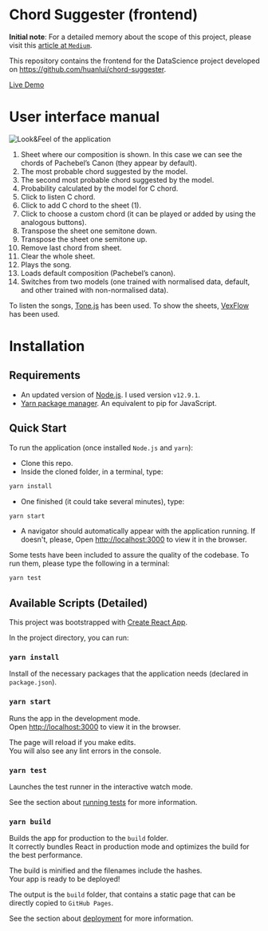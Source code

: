 
# Chord Suggester (frontend)

**Initial note**: For a detailed memory about the scope of this project, please visit this [article at `Medium`](https://medium.com/@huanlui/chordsuggester-i-3a1261d4ea9e).

This repository contains the frontend for the DataScience project developed on https://github.com/huanlui/chord-suggester. 

[Live Demo](http://huanlui.github.io)

# User interface manual

![Look&Feel of the application](.doc/user-manual.png)

1. Sheet where our composition is shown. In this case we can see the chords of Pachebel’s Canon (they appear by default).
2. The most probable chord suggested by the model.
3. The second most probable chord suggested by the model.
4. Probability calculated by the model for C chord.
5. Click to listen C chord.
6. Click to add C chord to the sheet (1).
7. Click to choose a custom chord (it can be played or added by using the analogous buttons).
8. Transpose the sheet one semitone down.
9. Transpose the sheet one semitone up.
10. Remove last chord from sheet.
11. Clear the whole sheet.
12. Plays the song.
13. Loads default composition (Pachebel’s canon).
14. Switches from two models (one trained with normalised data, default, and other trained with non-normalised data).

To listen the songs, [Tone.js](https://tonejs.github.io/) has been used.
To show the sheets, [VexFlow](https://github.com/0xfe/vexflow) has been used.

# Installation

## Requirements

* An updated version of [Node.js](https://nodejs.org/es/download/). I used version `v12.9.1`. 
* [Yarn package manager](https://yarnpkg.com/es-ES/docs/install). An equivalent to pip for JavaScript. 

## Quick Start

To run the application (once installed `Node.js` and `yarn`):

- Clone this repo.
- Inside the cloned folder, in a terminal, type:

```bash
yarn install
```
- One finished (it could take several minutes), type:

```bash
yarn start
```

- A navigator should automatically appear with the application running. If doesn't, please, Open [http://localhost:3000](http://localhost:3000) to view it in the browser.

Some tests have been included to assure the quality of the codebase. To run them, please type the following in a terminal:

```bash
yarn test
```

## Available Scripts (Detailed)

This project was bootstrapped with [Create React App](https://github.com/facebook/create-react-app).

In the project directory, you can run:

### `yarn install`

Install of the necessary packages that the application needs (declared in `package.json`).

### `yarn start`

Runs the app in the development mode.<br />
Open [http://localhost:3000](http://localhost:3000) to view it in the browser.

The page will reload if you make edits.<br />
You will also see any lint errors in the console.

### `yarn test`

Launches the test runner in the interactive watch mode.<br />

See the section about [running tests](https://facebook.github.io/create-react-app/docs/running-tests) for more information.

### `yarn build`

Builds the app for production to the `build` folder.<br />
It correctly bundles React in production mode and optimizes the build for the best performance.

The build is minified and the filenames include the hashes.<br />
Your app is ready to be deployed! 

The output is the `build` folder, that contains a static page that can be directly copied to `GitHub Pages`. 

See the section about [deployment](https://facebook.github.io/create-react-app/docs/deployment) for more information.

